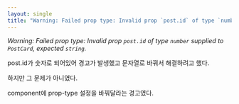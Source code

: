 ```yaml
---
layout: single
title: "Warning: Failed prop type: Invalid prop `post.id` of type `number` supplied to `PostCard`, expected `string`"
---
```


_Warning: Failed prop type: Invalid prop `post.id` of type `number` supplied to `PostCard`, expected `string`._

post.id가 숫자로 되어있어 경고가 발생했고 문자열로 바꿔서 해결하려고 했다.

하지만 그 문제가 아니였다.

component에 prop-type 설정을 바꿔달라는 경고였다.